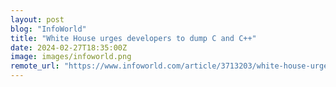 ```yaml
---
layout: post
blog: "InfoWorld"
title: "White House urges developers to dump C and C++"
date: 2024-02-27T18:35:00Z
image: images/infoworld.png
remote_url: "https://www.infoworld.com/article/3713203/white-house-urges-developers-to-dump-c-and-c.html#tk.rss_applicationdevelopment"
---
```

